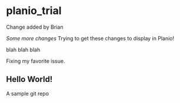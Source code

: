 # planio_trial

Change added by Brian 

*Some more changes*
Trying to get these changes to display in Planio!

blah blah blah

Fixing my favorite issue.

## Hello World!

A sample git repo 
